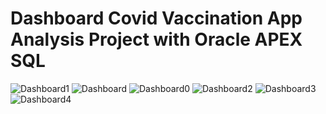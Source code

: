 <!DOCTYPE html>
<html>

<body>

<h1>Dashboard Covid Vaccination App Analysis Project with Oracle APEX SQL</h1>
  
<img src="https://user-images.githubusercontent.com/84371817/134823701-350c7fb5-6ab6-4cae-9b68-13917565ad9e.png" alt="Dashboard1">
  <img src="https://user-images.githubusercontent.com/84371817/134823921-e8820633-a590-4e35-aa03-4eee0136c2c9.png" alt="Dashboard">
<img src="https://user-images.githubusercontent.com/84371817/134823938-fdaa59c3-09be-4f8b-ad88-d7a9c20588c3.png" alt="Dashboard0">

<img src="https://user-images.githubusercontent.com/84371817/134823511-e05aa474-fa75-47a5-8815-0997f515cf89.png" alt="Dashboard2">
<img src="https://user-images.githubusercontent.com/84371817/134823598-bb25bf8a-0123-47d9-97e9-b3a03afd9113.png" alt="Dashboard3">


<img src="https://user-images.githubusercontent.com/84371817/134823557-e9a12b53-16eb-42e7-8606-a41c7cb3a3ae.png" alt="Dashboard4">

</body>
</html>
